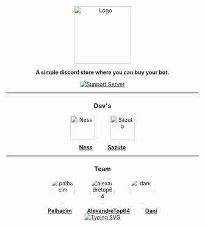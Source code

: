 <div align="center">
  <a href="https://discord.gg/mskT7HRHNy" target="_blank">
    <img src="https://i.imgur.com/Sfhxg5L.png" alt="Logo" height="150" />
  </a>

  <strong>A simple discord store where you can buy your bot.</strong>

  <a href="https://discord.gg/mskT7HRHNy">
    <img src="https://discord.com/api/guilds/758308791837786232/embed.png?style=banner2" alt="Support Server">
  </a>

  <hr />

  <div>
    <h3>Dev's</h3>
    <div style="display: flex; justify-content: center; gap: 40px;">
      <img alt="Ness" src="https://images.weserv.nl/?url=avatars.githubusercontent.com/u/187334479?v=4&h=128&w=128&fit=cover&mask=circle&maxage=1d" width="64px" />
      <img alt="Sazuto" src="https://images.weserv.nl/?url=avatars.githubusercontent.com/u/97265430?v=4&h=128&w=128&fit=cover&mask=circle&maxage=1d" width="64px" />
    </div>
    <div style="display: flex; justify-content: center; gap: 40px; margin-top: 10px;">
      <strong><a href="https://github.com/ness-io">Ness</a></strong>
      <strong><a href="https://github.com/Swazuto">Sazuto</a></strong>
    </div>
  </div>

  <hr />

  <div>
    <h3>Team</h3>
    <div style="display: flex; justify-content: center; gap: 40px;">
      <img 
        src="https://i.imgur.com/Di9exWU.png" 
        alt="palhacim" 
        style="border-radius: 50%; width: 64px; height: 64px;" 
      />
      <img 
        src="https://i.imgur.com/GxX4fHU.png" 
        alt="alexandretop64" 
        style="border-radius: 50%; width: 64px; height: 64px;" 
      />
      <img 
        src="https://i.imgur.com/9afYy9D.png" 
        alt="dani" 
        style="border-radius: 50%; width: 64px; height: 64px;" 
      />
    </div>
    <div style="display: flex; justify-content: center; gap: 40px; margin-top: 10px;">
      <strong><a href="https://discord.com/channels/@me/1304245739215519765">Palhacim</a></strong>
      <strong><a href="https://discord.com/channels/@me/438817358249721867">AlexandreTop64</a></strong>
      <strong><a href="https://discord.com/channels/@me/1176666959719452783">Dani</a></strong>
    </div>
  </div>

  <a href="https://git.io/typing-svg">
    <img src="https://readme-typing-svg.herokuapp.com?font=Fira+Code&pause=1000&width=435&lines=Improving+your+Discord+experience." alt="Typing SVG">
  </a>
</div>
